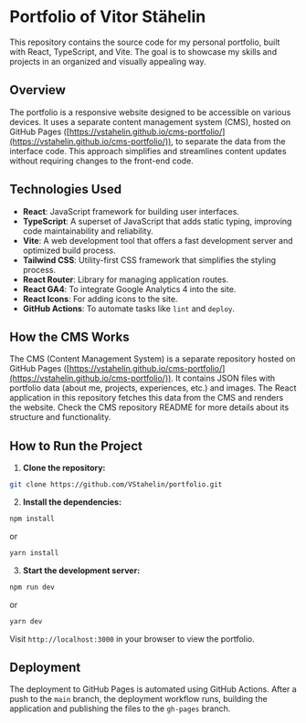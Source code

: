 # Portfolio of Vitor Stähelin

This repository contains the source code for my personal portfolio, built with React, TypeScript, and Vite. The goal is to showcase my skills and projects in an organized and visually appealing way.

## Overview

The portfolio is a responsive website designed to be accessible on various devices. It uses a separate content management system (CMS), hosted on GitHub Pages ([https://vstahelin.github.io/cms-portfolio/](https://vstahelin.github.io/cms-portfolio/)), to separate the data from the interface code. This approach simplifies and streamlines content updates without requiring changes to the front-end code.

## Technologies Used

- **React**: JavaScript framework for building user interfaces.
- **TypeScript**: A superset of JavaScript that adds static typing, improving code maintainability and reliability.
- **Vite**: A web development tool that offers a fast development server and optimized build process.
- **Tailwind CSS**: Utility-first CSS framework that simplifies the styling process.
- **React Router**: Library for managing application routes.
- **React GA4**: To integrate Google Analytics 4 into the site.
- **React Icons**: For adding icons to the site.
- **GitHub Actions**: To automate tasks like `lint` and `deploy`.

## How the CMS Works

The CMS (Content Management System) is a separate repository hosted on GitHub Pages ([https://vstahelin.github.io/cms-portfolio/](https://vstahelin.github.io/cms-portfolio/)). It contains JSON files with portfolio data (about me, projects, experiences, etc.) and images. The React application in this repository fetches this data from the CMS and renders the website. Check the CMS repository README for more details about its structure and functionality.

## How to Run the Project

1. **Clone the repository:**

```bash
git clone https://github.com/VStahelin/portfolio.git
```

2. **Install the dependencies:**

```bash
npm install
``` 
or
```bash
yarn install
```

3. **Start the development server:**

```bash
npm run dev
``` 
or
```bash
yarn dev
```

Visit `http://localhost:3000` in your browser to view the portfolio.

## Deployment

The deployment to GitHub Pages is automated using GitHub Actions. After a push to the `main` branch, the deployment workflow runs, building the application and publishing the files to the `gh-pages` branch.
